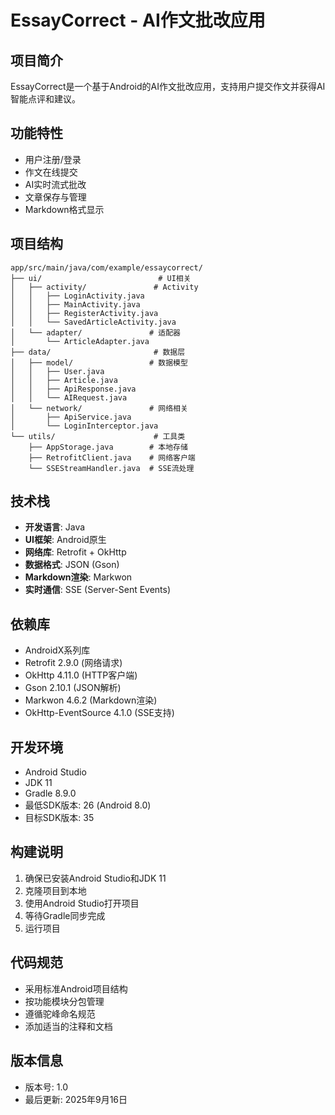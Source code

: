 # EssayCorrect - AI作文批改应用

## 项目简介
EssayCorrect是一个基于Android的AI作文批改应用，支持用户提交作文并获得AI智能点评和建议。

## 功能特性
- 用户注册/登录
- 作文在线提交
- AI实时流式批改
- 文章保存与管理
- Markdown格式显示

## 项目结构

```
app/src/main/java/com/example/essaycorrect/
├── ui/                          # UI相关
│   ├── activity/               # Activity
│   │   ├── LoginActivity.java
│   │   ├── MainActivity.java
│   │   ├── RegisterActivity.java
│   │   └── SavedArticleActivity.java
│   └── adapter/               # 适配器
│       └── ArticleAdapter.java
├── data/                       # 数据层
│   ├── model/                 # 数据模型
│   │   ├── User.java
│   │   ├── Article.java
│   │   ├── ApiResponse.java
│   │   └── AIRequest.java
│   └── network/               # 网络相关
│       ├── ApiService.java
│       └── LoginInterceptor.java
└── utils/                      # 工具类
    ├── AppStorage.java        # 本地存储
    ├── RetrofitClient.java    # 网络客户端
    └── SSEStreamHandler.java  # SSE流处理
```

## 技术栈
- **开发语言**: Java
- **UI框架**: Android原生
- **网络库**: Retrofit + OkHttp
- **数据格式**: JSON (Gson)
- **Markdown渲染**: Markwon
- **实时通信**: SSE (Server-Sent Events)

## 依赖库
- AndroidX系列库
- Retrofit 2.9.0 (网络请求)
- OkHttp 4.11.0 (HTTP客户端)
- Gson 2.10.1 (JSON解析)
- Markwon 4.6.2 (Markdown渲染)
- OkHttp-EventSource 4.1.0 (SSE支持)

## 开发环境
- Android Studio
- JDK 11
- Gradle 8.9.0
- 最低SDK版本: 26 (Android 8.0)
- 目标SDK版本: 35

## 构建说明
1. 确保已安装Android Studio和JDK 11
2. 克隆项目到本地
3. 使用Android Studio打开项目
4. 等待Gradle同步完成
5. 运行项目

## 代码规范
- 采用标准Android项目结构
- 按功能模块分包管理
- 遵循驼峰命名规范
- 添加适当的注释和文档

## 版本信息
- 版本号: 1.0
- 最后更新: 2025年9月16日